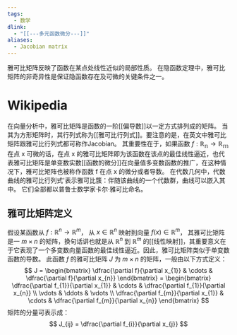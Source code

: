 ```yaml
---
tags:
  - 数学
dlink:
  - "[[---多元函数微分---]]"
aliases:
  - Jacobian matrix
---
```

雅可比矩阵反映了函数在某点处线性近似的局部性质。
在隐函数定理中，雅可比矩阵的非奇异性是保证隐函数存在及可微的关键条件之一。
# Wikipedia
在向量分析中，雅可比矩阵是函数的一阶[[偏导数]]以一定方式排列成的矩阵。
当其为方形矩阵时，其行列式称为[[雅可比行列式]]。要注意的是，在英文中雅可比矩阵跟雅可比行列式都可称作Jacobian。
其重要性在于，如果函数 $f : \mathbb{R_n} \to\mathbb{R_{m}}$ 在点 x 可微的话，在点 x 的雅可比矩阵即为该函数在该点的最佳线性逼近，也代表雅可比矩阵是单变数实数[[函数的微分]]在向量值多变数函数的推广，在这种情况下，雅可比矩阵也被称作函数 f 在点 x 的微分或者导数。
在代数几何中，代数曲线的雅可比行列式'表示雅可比簇：伴随该曲线的一个代数群，曲线可以嵌入其中。
它们全部都以普鲁士数学家卡尔·雅可比命名。
## 雅可比矩阵定义
假设某函数从 $f : \mathbb{R}^n \rightarrow \mathbb{R}^m$， 从 $x \in \mathbb{R}^n$ 映射到向量 $f(x) \in \mathbb{R}^m$， 其雅可比矩阵是一 $m \times n$ 的矩阵，换句话讲也就是从 $\mathbb{R}^n$ 到 $\mathbb{R}^m$ 的[[线性映射]]，其重要意义在于它表现了一个多变数向量函数的最佳线性逼近。因此，雅可比矩阵类似于单变数函数的导数。
此函数 $f$ 的雅可比矩阵 $J$ 为 $m \times n$ 的矩阵，一般由以下方式定义：
$$
J =
\begin{bmatrix}
\dfrac{\partial f}{\partial x_{1}} & \cdots & \dfrac{\partial f}{\partial x_{n}}
\end{bmatrix} =
\begin{bmatrix}
\dfrac{\partial f_{1}}{\partial x_{1}} & \cdots & \dfrac{\partial f_{1}}{\partial x_{n}} \\
\vdots & \ddots & \vdots \\
\dfrac{\partial f_{m}}{\partial x_{1}} & \cdots & \dfrac{\partial f_{m}}{\partial x_{n}}
\end{bmatrix}
$$
矩阵的分量可表示成：
$$
J_{ij} = \dfrac{\partial f_{i}}{\partial x_{j}}
$$
